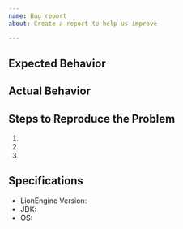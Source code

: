 ```yaml
---
name: Bug report
about: Create a report to help us improve

---
```


## Expected Behavior


## Actual Behavior


## Steps to Reproduce the Problem

  1.
  1.
  1.

## Specifications

  - LionEngine Version:
  - JDK:
  - OS:
